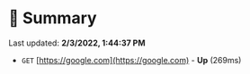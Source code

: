 # 📖 Summary
Last updated: **2/3/2022, 1:44:37 PM**

- `GET` [https://google.com](https://google.com) - **Up** (269ms)
